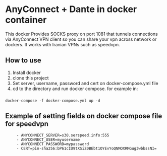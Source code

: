 # AnyConnect + Dante in docker container

This docker Provides SOCKS proxy on port 1081 that tunnels connections via AnyConnect VPN client so you can share your vpn across network or dockers. It works with Iranian VPNs such as speedvpn.

## How to use
1. Install docker
2. clone this project
3. Set server, username, password and cert on docker-compose.yml file
4. cd to the directory and run docker compose. for example in:
###

    docker-compose -f docker-compose.yml up -d

## Example of setting fields on docker compose file for speedvpn

         - ANYCONNECT_SERVER=s30.serspeed.info:555
         - ANYCONNECT_USER=myusername
         - ANYCONNECT_PASSWORD=mypassword
         - CERT=pin-sha256:bP61cIU9tXSiZ0BEbt1OYEvYoQNMOXRMGug3wbbssNI=

